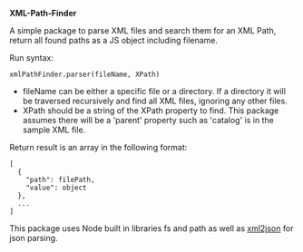 **XML-Path-Finder**

A simple package to parse XML files and search them for an XML Path, return all found paths as a JS object including filename.

Run syntax:

    xmlPathFinder.parser(fileName, XPath)


- fileName can be either a specific file or a directory. If a directory it will be traversed recursively and find all XML files, ignoring any other files.
- XPath should be a string of the XPath property to find. This package assumes there will be a 'parent' property such as 'catalog' is in the sample XML file.

Return result is an array in the following format:
```
[
  {
    "path": filePath,
    "value": object
  },
  ...
]
```

This package uses Node built in libraries fs and path as well as [xml2json](https://www.npmjs.com/package/xml2json) for json parsing.

